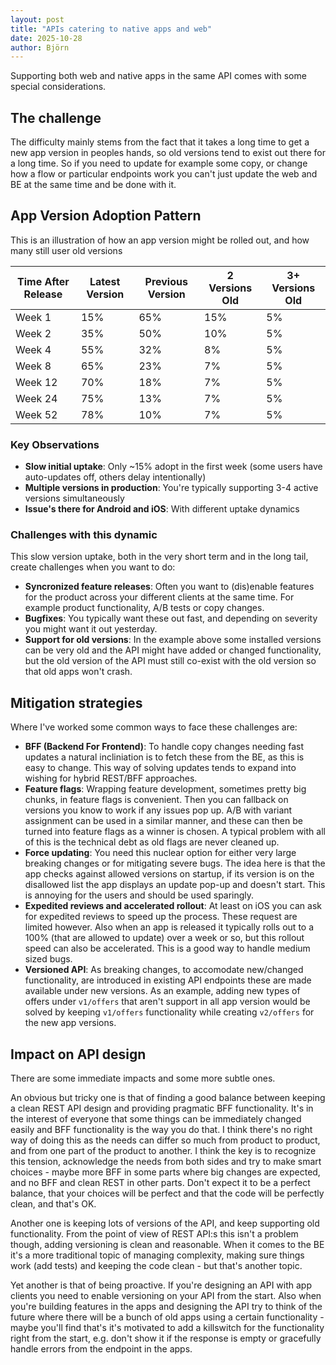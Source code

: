 ```yaml
---
layout: post
title: "APIs catering to native apps and web"
date: 2025-10-28
author: Björn
---
```


Supporting both web and native apps in the same API comes with some special considerations.


## The challenge
The difficulty mainly stems from the fact that it takes a long time to get a new app version in peoples hands, so old versions tend to exist out there for a long time. So if you need to update for example some copy, or change how a flow or particular endpoints work you can't just update the web and BE at the same time and be done with it.


## App Version Adoption Pattern
This is an illustration of how an app version might be rolled out, and how many still user old versions

| Time After Release | Latest Version | Previous Version | 2 Versions Old | 3+ Versions Old |
|-------------------|----------------|------------------|----------------|-----------------|
| Week 1            | 15%            | 65%              | 15%            | 5%              |
| Week 2            | 35%            | 50%              | 10%            | 5%              |
| Week 4            | 55%            | 32%              | 8%             | 5%              |
| Week 8            | 65%            | 23%              | 7%             | 5%              |
| Week 12           | 70%            | 18%              | 7%             | 5%              |
| Week 24           | 75%            | 13%              | 7%             | 5%              |
| Week 52           | 78%            | 10%              | 7%             | 5%              |


### Key Observations

- **Slow initial uptake**: Only ~15% adopt in the first week (some users have auto-updates off, others delay intentionally)
- **Multiple versions in production**: You're typically supporting 3-4 active versions simultaneously
- **Issue's there for Android and iOS**: With different uptake dynamics

### Challenges with this dynamic
This slow version uptake, both in the very short term and in the long tail, create challenges when you want to do:

- **Syncronized feature releases**: Often you want to (dis)enable features for the product across your different clients at the same time. For example product functionality, A/B tests or copy changes.  
- **Bugfixes**: You typically want these out fast, and depending on severity you might want it out yesterday.  
- **Support for old versions**: In the example above some installed versions can be very old and the API might have added or changed functionality, but the old version of the API must still co-exist with the old version so that old apps won't crash.

## Mitigation strategies
Where I've worked some common ways to face these challenges are:   
- **BFF (Backend For Frontend)**: To handle copy changes needing fast updates a natural incliniation is to fetch these from the BE, as this is easy to change. This way of solving updates tends to expand into wishing for hybrid REST/BFF approaches.   
- **Feature flags**: Wrapping feature development, sometimes pretty big chunks, in feature flags is convenient. Then you can fallback on versions you know to work if any issues pop up. A/B with variant assignment can be used in a similar manner, and these can then be turned into feature flags as a winner is chosen. A typical problem with all of this is the technical debt as old flags are never cleaned up.  
- **Force updating**: You need this nuclear option for either very large breaking changes or for mitigating severe bugs. The idea here is that the app checks against allowed versions on startup, if its version is on the disallowed list the app displays an update pop-up and doesn't start. This is annoying for the users and should be used sparingly.
- **Expedited reviews and accelerated rollout**: At least on iOS you can ask for expedited reviews to speed up the process. These request are limited however. Also when an app is released it typically rolls out to a 100% (that are allowed to update) over a week or so, but this rollout speed can also be accelerated. This is a good way to handle medium sized bugs.
- **Versioned API**: As breaking changes, to accomodate new/changed functionality, are introduced in existing API endpoints these are made available under new versions. As an example, adding new types of offers under `v1/offers` that aren't support in all app version would be solved by keeping `v1/offers` functionality while creating `v2/offers` for the new app versions. 

## Impact on API design
There are some immediate impacts and some more subtle ones. 

An obvious but tricky one is that of finding a good balance between keeping a clean REST API design and providing pragmatic BFF functionality. It's in the interest of everyone that some things can be immediately changed easily and BFF functionality is the way you do that. I think there's no right way of doing this as the needs can differ so much from product to product, and from one part of the product to another. I think the key is to recognize this tension, acknowledge the needs from both sides and try to make smart choices - maybe more BFF in some parts where big changes are expected, and no BFF and clean REST in other parts. Don't expect it to be a perfect balance, that your choices will be perfect  and that the code will be perfectly clean, and that's OK.

Another one is keeping lots of versions of the API, and keep supporting old functionality. From the point of view of REST API:s this isn't a problem though, adding versioning is clean and reasonable. When it comes to the BE it's a more traditional topic of managing complexity, making sure things work (add tests) and keeping the code clean - but that's another topic.

Yet another is that of being proactive. If you're designing an API with app clients you need to enable versioning on your API from the start. Also when you're building features in the apps and designing the API try to think of the future where there will be a bunch of old apps using a certain functionality - maybe you'll find that's it's motivated to add a killswitch for the functionality right from the start, e.g. don't show it if the response is empty or gracefully handle errors from the endpoint in the apps.